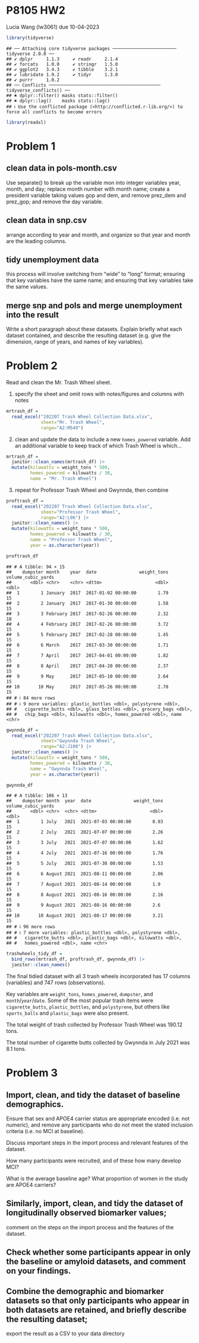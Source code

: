 P8105 HW2
================
Lucia Wang (lw3061)
due 10-04-2023

``` r
library(tidyverse)
```

    ## ── Attaching core tidyverse packages ──────────────────────── tidyverse 2.0.0 ──
    ## ✔ dplyr     1.1.3     ✔ readr     2.1.4
    ## ✔ forcats   1.0.0     ✔ stringr   1.5.0
    ## ✔ ggplot2   3.4.3     ✔ tibble    3.2.1
    ## ✔ lubridate 1.9.2     ✔ tidyr     1.3.0
    ## ✔ purrr     1.0.2     
    ## ── Conflicts ────────────────────────────────────────── tidyverse_conflicts() ──
    ## ✖ dplyr::filter() masks stats::filter()
    ## ✖ dplyr::lag()    masks stats::lag()
    ## ℹ Use the conflicted package (<http://conflicted.r-lib.org/>) to force all conflicts to become errors

``` r
library(readxl)
```

# Problem 1

## clean data in pols-month.csv

Use separate() to break up the variable mon into integer variables year,
month, and day; replace month number with month name; create a president
variable taking values gop and dem, and remove prez_dem and prez_gop;
and remove the day variable.

## clean data in snp.csv

arrange according to year and month, and organize so that year and month
are the leading columns.

## tidy unemployment data

this process will involve switching from “wide” to “long” format;
ensuring that key variables have the same name; and ensuring that key
variables take the same values.

## merge snp and pols and merge unemployment into the result

Write a short paragraph about these datasets. Explain briefly what each
dataset contained, and describe the resulting dataset (e.g. give the
dimension, range of years, and names of key variables).

# Problem 2

Read and clean the Mr. Trash Wheel sheet.

1)  specify the sheet and omit rows with notes/figures and columns with
    notes

``` r
mrtrash_df = 
  read_excel("202207 Trash Wheel Collection Data.xlsx", 
             sheet="Mr. Trash Wheel", 
             range="A2:M549")
```

2)  clean and update the data to include a new `homes_powered` variable.
    Add an additional variable to keep track of which Trash Wheel is
    which…

``` r
mrtrash_df =
  janitor::clean_names(mrtrash_df) |>
  mutate(kilowatts = weight_tons * 500,
         homes_powered = kilowatts / 30,
         name = "Mr. Trash Wheel") 
```

3)  repeat for Professor Trash Wheel and Gwynnda, then combine

``` r
proftrash_df =
  read_excel("202207 Trash Wheel Collection Data.xlsx", 
             sheet="Professor Trash Wheel", 
             range="A2:L96") |>
  janitor::clean_names() |>
  mutate(kilowatts = weight_tons * 500,
         homes_powered = kilowatts / 30,
         name = "Professor Trash Wheel",
         year = as.character(year)) 

proftrash_df
```

    ## # A tibble: 94 × 15
    ##    dumpster month    year  date                weight_tons volume_cubic_yards
    ##       <dbl> <chr>    <chr> <dttm>                    <dbl>              <dbl>
    ##  1        1 January  2017  2017-01-02 00:00:00        1.79                 15
    ##  2        2 January  2017  2017-01-30 00:00:00        1.58                 15
    ##  3        3 February 2017  2017-02-26 00:00:00        2.32                 18
    ##  4        4 February 2017  2017-02-26 00:00:00        3.72                 15
    ##  5        5 February 2017  2017-02-28 00:00:00        1.45                 15
    ##  6        6 March    2017  2017-03-30 00:00:00        1.71                 15
    ##  7        7 April    2017  2017-04-01 00:00:00        1.82                 15
    ##  8        8 April    2017  2017-04-20 00:00:00        2.37                 15
    ##  9        9 May      2017  2017-05-10 00:00:00        2.64                 15
    ## 10       10 May      2017  2017-05-26 00:00:00        2.78                 15
    ## # ℹ 84 more rows
    ## # ℹ 9 more variables: plastic_bottles <dbl>, polystyrene <dbl>,
    ## #   cigarette_butts <dbl>, glass_bottles <dbl>, grocery_bags <dbl>,
    ## #   chip_bags <dbl>, kilowatts <dbl>, homes_powered <dbl>, name <chr>

``` r
gwynnda_df = 
  read_excel("202207 Trash Wheel Collection Data.xlsx", 
             sheet="Gwynnda Trash Wheel", 
             range="A2:J108") |>
  janitor::clean_names() |>
  mutate(kilowatts = weight_tons * 500,
         homes_powered = kilowatts / 30,
         name = "Gwynnda Trash Wheel",
         year = as.character(year))

gwynnda_df
```

    ## # A tibble: 106 × 13
    ##    dumpster month  year  date                weight_tons volume_cubic_yards
    ##       <dbl> <chr>  <chr> <dttm>                    <dbl>              <dbl>
    ##  1        1 July   2021  2021-07-03 00:00:00        0.93                 15
    ##  2        2 July   2021  2021-07-07 00:00:00        2.26                 15
    ##  3        3 July   2021  2021-07-07 00:00:00        1.62                 15
    ##  4        4 July   2021  2021-07-16 00:00:00        1.76                 15
    ##  5        5 July   2021  2021-07-30 00:00:00        1.53                 15
    ##  6        6 August 2021  2021-08-11 00:00:00        2.06                 15
    ##  7        7 August 2021  2021-08-14 00:00:00        1.9                  15
    ##  8        8 August 2021  2021-08-16 00:00:00        2.16                 15
    ##  9        9 August 2021  2021-08-16 00:00:00        2.6                  15
    ## 10       10 August 2021  2021-08-17 00:00:00        3.21                 15
    ## # ℹ 96 more rows
    ## # ℹ 7 more variables: plastic_bottles <dbl>, polystyrene <dbl>,
    ## #   cigarette_butts <dbl>, plastic_bags <dbl>, kilowatts <dbl>,
    ## #   homes_powered <dbl>, name <chr>

``` r
trashwheels_tidy_df =
  bind_rows(mrtrash_df, proftrash_df, gwynnda_df) |>
  janitor::clean_names()
```

The final tidied dataset with all 3 trash wheels incorporated has 17
columns (variables) and 747 rows (observations).

Key variables are `weight_tons`, `homes_powered`, `dumpster`, and
`month`/`year`/`date`. Some of the most popular trash items were
`cigarette_butts`, `plastic_bottles`, and `polystyrene`, but others like
`sports_balls` and `plastic_bags` were also present.

The total weight of trash collected by Professor Trash Wheel was 190.12
tons.

The total number of cigarette butts collected by Gwynnda in July 2021
was 8.1 tons.

# Problem 3

## Import, clean, and tidy the dataset of baseline demographics.

Ensure that sex and APOE4 carrier status are appropriate encoded
(i.e. not numeric), and remove any participants who do not meet the
stated inclusion criteria (i.e. no MCI at baseline).

Discuss important steps in the import process and relevant features of
the dataset.

How many participants were recruited, and of these how many develop MCI?

What is the average baseline age? What proportion of women in the study
are APOE4 carriers?

## Similarly, import, clean, and tidy the dataset of longitudinally observed biomarker values;

comment on the steps on the import process and the features of the
dataset.

## Check whether some participants appear in only the baseline or amyloid datasets, and comment on your findings.

## Combine the demographic and biomarker datasets so that only participants who appear in both datasets are retained, and briefly describe the resulting dataset;

export the result as a CSV to your data directory
